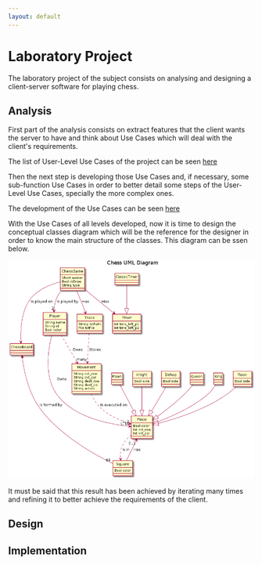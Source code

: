 ```yaml
---
layout: default
---
```



# Laboratory Project
The laboratory project of the subject consists on analysing and designing a client-server software for playing chess.

## Analysis
First part of the analysis consists on extract features that the client wants the server to have and think about Use Cases which will deal with the client's requirements.

The list of User-Level Use Cases of the project can be seen [here](assets\docs\lab\Chess_UseCases_List_Roger_Aylagas.pdf)

Then the next step is developing those Use Cases and, if necessary, some sub-function Use Cases in order to better detail some steps of the User-Level Use Cases, specially the more complex ones.

The development of the Use Cases can be seen [here](assets\docs\lab\Chess_UseCases_Devel_Roger_Aylagas.pdf)

With the Use Cases of all levels developed, now it is time to design the conceptual classes diagram which will be the reference for the designer in order to know the main structure of the classes. This diagram can be ssen below.

![ConceptualClasses](assets\docs\lab\domain_model_chess.png)

It must be said that this result has been achieved by iterating many times and refining it to better achieve the requirements of the client.

## Design

## Implementation
